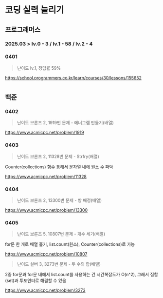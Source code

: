 # 코딩 실력 늘리기

## 프로그래머스
### 2025.03 > lv.0 - 3 / lv.1 - 58 / lv.2 - 4
### 0401
>난이도 lv.1, 정답률 59%

https://school.programmers.co.kr/learn/courses/30/lessons/155652


# 
## 백준
### 0402
>난이도 브론즈 2, 1919번 문제 - 에너그램 만들기(배열)

https://www.acmicpc.net/problem/1919

### 0403
>난이도 브론즈 2, 11328번 문제 - Strfry(배열)

Counter(collections) 함수 통해서 문자열 내에 원소 수 파악

https://www.acmicpc.net/problem/11328

### 0404
>난이도 브론즈 2, 13300번 문제 - 방 배정(배열)

https://www.acmicpc.net/problem/13300

### 0405
>난이도 브론즈 5, 10807번 문제 - 개수 세기(배열)

for문 한 개로 배열 훑기, list.count(원소), Counter(collections)로 가능

https://www.acmicpc.net/problem/10807
>난이도 실버 3, 3273번 문제 - 두 수의 합(배열)

2중 for문과 for문 내에서 list.count를 사용하는 건 시간복잡도가 O(n^2), 그래서 집합(set)과 투포인터로 해결할 수 있음

https://www.acmicpc.net/problem/3273

